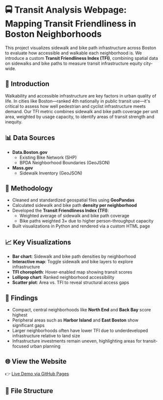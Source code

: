 # 🚍 Transit Analysis Webpage: Mapping Transit Friendliness in Boston Neighborhoods

This project visualizes sidewalk and bike path infrastructure across Boston to evaluate how accessible and walkable each neighborhood is. We introduce a custom **Transit Friendliness Index (TFI)**, combining spatial data on sidewalks and bike paths to measure transit infrastructure equity city-wide.

## 🌆 Introduction

Walkability and accessible infrastructure are key factors in urban quality of life. In cities like Boston—ranked 4th nationally in public transit use—it's critical to assess how well pedestrian and cyclist infrastructure meets demand. Our TFI metric combines sidewalk and bike path coverage per unit area, weighted by usage capacity, to identify areas of transit strength and inequity.

## 📊 Data Sources

- **Data.Boston.gov**
  - Existing Bike Network (SHP)
  - BPDA Neighborhood Boundaries (GeoJSON)
- **Mass.gov**
  - Sidewalk Inventory (GeoJSON)

## 🧪 Methodology

- Cleaned and standardized geospatial files using **GeoPandas**
- Calculated sidewalk and bike path **density per neighborhood**
- Developed the **Transit Friendliness Index (TFI)**:
  - Weighted average of sidewalk and bike path coverage
  - Bike paths weighted 3× due to higher person-throughput capacity
- Built visualizations in Python and rendered via a custom HTML page

## 📈 Key Visualizations

- **Bar chart**: Sidewalk and bike path densities by neighborhood
- **Interactive map**: Toggle sidewalk and bike layers to explore infrastructure
- **TFI choropleth**: Hover-enabled map showing transit scores
- **Lollipop chart**: Ranked neighborhood accessibility
- **Scatter plot**: Area vs. TFI to reveal structural access gaps

## 🧭 Findings

- Compact, central neighborhoods like **North End** and **Back Bay** score highest
- Peripheral areas such as **Harbor Island** and **East Boston** show significant gaps
- Larger neighborhoods often have lower TFI due to underdeveloped infrastructure relative to land size
- Infrastructure investments remain uneven, highlighting areas for transit-focused urban planning

## 🌐 View the Website

👉 [Live Demo via GitHub Pages](https://emilyvngu.github.io/Transit-Analysis-Webpage/)

## 📁 File Structure
